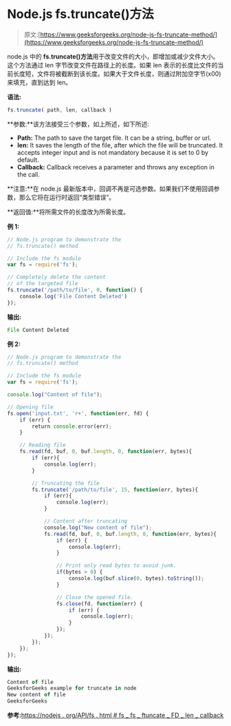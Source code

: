 # Node.js fs.truncate()方法

> 原文:[https://www.geeksforgeeks.org/node-js-fs-truncate-method/](https://www.geeksforgeeks.org/node-js-fs-truncate-method/)

node.js 中的 **fs.truncate()方法**用于改变文件的大小，即增加或减少文件大小。这个方法通过 len 字节改变文件在路径上的长度。如果 len 表示的长度比文件的当前长度短，文件将被截断到该长度。如果大于文件长度，则通过附加空字节(x00)来填充，直到达到 len。

**语法:**

```js
fs.truncate( path, len, callback )
```

**参数:**该方法接受三个参数，如上所述，如下所述:

*   **Path:** The path to save the target file. It can be a string, buffer or url.
*   **len:** It saves the length of the file, after which the file will be truncated. It accepts integer input and is not mandatory because it is set to 0 by default.
*   **Callback:** Callback receives a parameter and throws any exception in the call.

**注意:**在 node.js 最新版本中，回调不再是可选参数。如果我们不使用回调参数，那么它将在运行时返回“类型错误”。

**返回值:**将所需文件的长度改为所需长度。

**例 1:**

```js
// Node.js program to demonstrate the
// fs.truncate() method

// Include the fs module
var fs = require('fs');

// Completely delete the content
// of the targeted file
fs.truncate('/path/to/file', 0, function() {
    console.log('File Content Deleted')
});
```

**输出:**

```js
File Content Deleted
```

**例 2:**

```js
// Node.js program to demonstrate the
// fs.truncate() method

// Include the fs module
var fs = require('fs');

console.log("Content of file");

// Opening file
fs.open('input.txt', 'r+', function(err, fd) {
    if (err) {
        return console.error(err);
    }

    // Reading file
    fs.read(fd, buf, 0, buf.length, 0, function(err, bytes){
        if (err){
            console.log(err);
        }

        // Truncating the file
        fs.truncate('/path/to/file', 15, function(err, bytes){
            if (err){
                console.log(err);
            }

            // Content after truncating
            console.log("New content of file");
            fs.read(fd, buf, 0, buf.length, 0, function(err, bytes){
                if (err) {
                    console.log(err);
                }

                // Print only read bytes to avoid junk.
                if(bytes > 0) {
                    console.log(buf.slice(0, bytes).toString());
                }

                // Close the opened file.
                fs.close(fd, function(err) {
                    if (err) {
                        console.log(err);
                    }
                });
            });
        });
    });
});
```

**输出:**

```js
Content of file
GeeksforGeeks example for truncate in node
New content of file
GeeksforGeeks
```

**参考:**[https://nodejs . org/API/fs . html # fs _ fs _ ftuncate _ FD _ len _ callback](https://nodejs.org/api/fs.html#fs_fs_ftruncate_fd_len_callback)